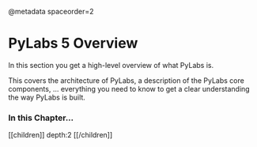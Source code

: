 @metadata spaceorder=2

# PyLabs 5 Overview

In this section you get a high-level overview of what PyLabs is.

This covers the architecture of PyLabs, a description of the PyLabs core components, ... everything you need to know to get a clear understanding the way PyLabs is built.

### In this Chapter...

[[children]]
depth:2
[[/children]]
